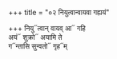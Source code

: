 +++
title = "०२ नियुत्वान्वायवा गह्ययं"

+++
नियु᳓त्वान् वायव् आ᳓ गहि  
अयं᳓ शुक्रो᳓ अयामि ते  
ग᳓न्तासि सुन्वतो᳓ गृह᳓म्